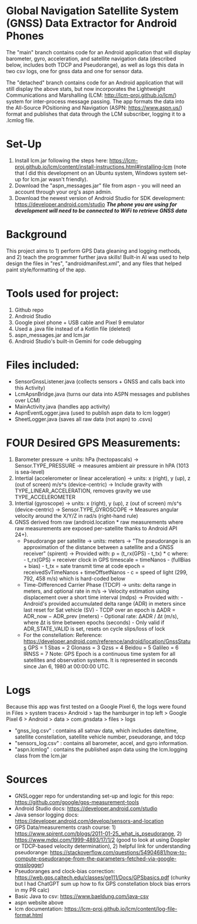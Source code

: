 
# Global Navigation Satellite System (GNSS) Data Extractor for Android Phones

The "main" branch contains code for an Android application that will display barometer, gyro, acceleration, and satellite navigation data (described below, includes both TDCP and Pseudorange), as well as logs this data in two csv logs, one for gnss data and one for sensor data. 

The "detached" branch contains code for an Android application that will still display the above stats, but now incorporates the Lightweight Communications and Marshalling (LCM: http://lcm-proj.github.io/lcm/) system for inter-process message passing. The app formats the data into the All-Source POsitioning and Navigation (ASPN: https://www.aspn.us/) format and publishes that data through the LCM subscriber, logging it to a .lcmlog file.

# Set-Up 

1. Install lcm.jar following the steps here: https://lcm-proj.github.io/lcm/content/install-instructions.html#installing-lcm (note that I did this development on an Ubuntu system, Windows system set-up for lcm.jar wasn't friendly). 
2. Download the "aspn_messages.jar" file from aspn - you will need an account through your org's aspn admin. 
3. Download the newest version of Android Studio for SDK development: https://developer.android.com/studio 
***The phone you are using for development will need to be connected to WiFi to retrieve GNSS data***


# Background 

This project aims to 1) perform GPS Data gleaning and logging methods, and 2) teach the programmer further java skills! Built-in AI was used to help design the files in "res", "androidmanifest.xml", and any files that helped paint style/formatting of the app. 


# Tools used for project:
1. Github repo
2. Android Studio
3. Google pixel phone + USB cable and Pixel 9 emulator
4. Used a .java file instead of a Kotlin file (deleted)
5. aspn_messages.jar and lcm.jar 
6. Android Studio's built-in Gemini for code debugging 

# Files included:
- SensorGnssListener.java    (collects sensors + GNSS and calls back into this Activity)
- LcmApsnBridge.java         (turns our data into ASPN messages and publishes over LCM)
- MainActivity.java          (handles app activity)
- AspnEventLogger.java (used to publish aspn data to lcm logger)
- SheetLogger.java (saves all raw data (not aspn) to .csvs)

# FOUR Desired GPS Measurements:
1. Barometer pressure
    -> units: hPa (hectopascals)
    -> Sensor.TYPE_PRESSURE
    -> measures ambient air pressure in hPA (1013 is sea-level)
2. Intertial (accelerometer or linear acceleration)
    -> units: x (right), y (up), z (out of screen)  m/s^s (device-centric)
    -> Include gravity with TYPE_LINEAR_ACCELERATION, removes gravity we use TYPE_ACCELEROMETER
3. Intertial (gyroscope)
    -> units: x (right), y (up), z (out of screen)  m/s^s (device-centric)
    -> Sensor.TYPE_GYROSCOPE
    -> Measures angular velocity around the X/Y/Z in rad/s (right-hand rule)
4. GNSS derived from raw (android.location * raw measurements where raw measurements are exposed per-satellite thanks to Android API 24+).
    - Pseudorange per satellite
        -> units: meters
        -> "The pseudorange is an approximation of the distance between a satellite and a GNSS receiver" (spirent)
        -> Provided with: p = (t_rx(GPS) - t_tx) * c
            where:
                   - t_rx(GPS) = receiver clock in GPS timescale = timeNanos - (fullBias + bias)
                   - t_tx = sate transmit time at code epoch = receivedSvTimeNanos + timeOffsetNanos
                   - c = speed of light (299, 792, 458 m/s) which is hard-coded below
    - Time-Differenced Carrier Phase (TDCP)
        -> units: delta range in meters, and optional rate in m/s
        -> Velocity estimation using displacement over a short time interval (mdps)
        -> Provided with:
            - Android's provided accumulated delta range (ADR) in meters since last reset for Sat vehicle (SV)
            - TCDP over an epoch is ΔADR = ADR_now − ADR_prev (meters)
            - Optional rate: ΔADR / Δt (m/s), where Δt is time between epochs (seconds)
            - Only valid if ADR_STATE_VALID is set, resets on cycle slips/loss of lock
     - For the constellation:
        Reference: https://developer.android.com/reference/android/location/GnssStatus
                        GPS = 1
                        Sbas = 2
                        Glonass = 3
                        Qzss = 4
                        Beidou = 5
                        Galileo = 6
                        IRNSS = 7
                    Note: GPS Epoch is a continuous time system for all satellites and observation systems. It is represented in seconds since Jan 6, 1980 at 00:00:00 UTC.



# Logs 
Because this app was first tested on a Google Pixel 6, the logs were found in Files > system traces> Android > tap the hamburger in top left > Google Pixel 6 > Android > data > com.gnsdata > files > logs 
- "gnss_log.csv" : contains all satnav data, which includes date/time, satellite constellation, satellite vehicle number, pseudorange, and tdcp 
- "sensors_log.csv" : contains all barometer, accel, and gyro information. 
- "aspn.lcmlog" : contains the published aspn data using the lcm.logging class from the lcm.jar 

# Sources 
- GNSLogger repo for understanding set-up and logic for this repo: https://github.com/google/gps-measurement-tools
- Android Studio docs: https://developer.android.com/studio
- Java sensor logging docs: https://developer.android.com/develop/sensors-and-location
- GPS Data/measurements crash course: 1) https://www.spirent.com/blogs/2011-01-25_what_is_pseudorange, 2) https://www.mdpi.com/1999-4893/17/1/2 (good to look at using Doppler or TDCP-based velocity determination), 2) helpful link for understanding pseudorange: https://stackoverflow.com/questions/54904681/how-to-compute-pseudorange-from-the-parameters-fetched-via-google-gnsslogger)
- Pseudoranges and clock-bias correction: https://web.gps.caltech.edu/classes/ge111/Docs/GPSbasics.pdf (chunky but I had ChatGPT sum up how to fix GPS constellation block bias errors in my PR calc)
- Basic Java to csv: https://www.baeldung.com/java-csv
- aspn website above 
- lcm documentation: https://lcm-proj.github.io/lcm/content/log-file-format.html


